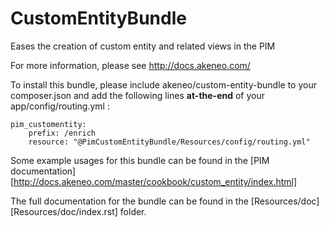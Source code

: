 CustomEntityBundle
==================

Eases the creation of custom entity and related views in the PIM

For more information, please see http://docs.akeneo.com/

To install this bundle, please include akeneo/custom-entity-bundle to your composer.json 
and add the following lines **at-the-end** of your app/config/routing.yml :

    pim_customentity:
        prefix: /enrich
        resource: "@PimCustomEntityBundle/Resources/config/routing.yml"

Some example usages for this bundle can be found in the [PIM documentation][http://docs.akeneo.com/master/cookbook/custom_entity/index.html]

The full documentation for the bundle can be found in the [Resources/doc][Resources/doc/index.rst] folder.
